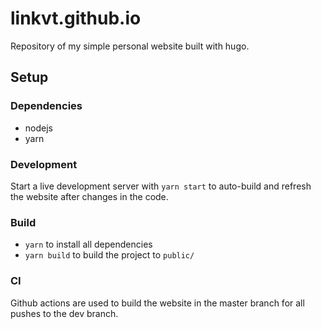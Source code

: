 # linkvt.github.io

Repository of my simple personal website built with hugo.

## Setup

### Dependencies

- nodejs
- yarn

### Development

Start a live development server with `yarn start` to auto-build and refresh the website after changes in the code.

### Build

- `yarn` to install all dependencies
- `yarn build` to build the project to `public/`

### CI

Github actions are used to build the website in the master branch for all pushes to the dev branch.
